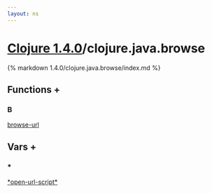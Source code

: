 ```yaml
---
layout: ns
---
```

# [Clojure 1.4.0](../)/clojure.java.browse

{% markdown 1.4.0/clojure.java.browse/index.md %}





## Functions <a id="ff">+</a>

<div id="fns" markdown="1">

### B
[browse-url](./browse_DASH_url/)

</div>


## Vars <a id="vf">+</a>

<div id="vars" markdown="1">

### *
[\*open-url-script\*](./STAR_open_DASH_url_DASH_script_STAR/)

</div>
